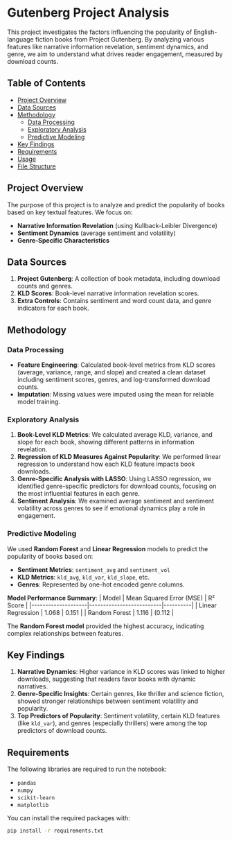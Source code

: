 # Gutenberg Project Analysis

This project investigates the factors influencing the popularity of English-language fiction books from Project Gutenberg. By analyzing various features like narrative information revelation, sentiment dynamics, and genre, we aim to understand what drives reader engagement, measured by download counts.

## Table of Contents
- [Project Overview](#project-overview)
- [Data Sources](#data-sources)
- [Methodology](#methodology)
  - [Data Processing](#data-processing)
  - [Exploratory Analysis](#exploratory-analysis)
  - [Predictive Modeling](#predictive-modeling)
- [Key Findings](#key-findings)
- [Requirements](#requirements)
- [Usage](#usage)
- [File Structure](#file-structure)

## Project Overview
The purpose of this project is to analyze and predict the popularity of books based on key textual features. We focus on:
- **Narrative Information Revelation** (using Kullback-Leibler Divergence)
- **Sentiment Dynamics** (average sentiment and volatility)
- **Genre-Specific Characteristics** 

## Data Sources
1. **Project Gutenberg**: A collection of book metadata, including download counts and genres.
2. **KLD Scores**: Book-level narrative information revelation scores.
3. **Extra Controls**: Contains sentiment and word count data, and genre indicators for each book.

## Methodology

### Data Processing
- **Feature Engineering**: Calculated book-level metrics from KLD scores (average, variance, range, and slope) and created a clean dataset including sentiment scores, genres, and log-transformed download counts.
- **Imputation**: Missing values were imputed using the mean for reliable model training.

### Exploratory Analysis
1. **Book-Level KLD Metrics**: We calculated average KLD, variance, and slope for each book, showing different patterns in information revelation.
2. **Regression of KLD Measures Against Popularity**: We performed linear regression to understand how each KLD feature impacts book downloads.
3. **Genre-Specific Analysis with LASSO**: Using LASSO regression, we identified genre-specific predictors for download counts, focusing on the most influential features in each genre.
4. **Sentiment Analysis**: We examined average sentiment and sentiment volatility across genres to see if emotional dynamics play a role in engagement.

### Predictive Modeling
We used **Random Forest** and **Linear Regression** models to predict the popularity of books based on:
- **Sentiment Metrics**: `sentiment_avg` and `sentiment_vol`
- **KLD Metrics**: `kld_avg`, `kld_var`, `kld_slope`, etc.
- **Genres**: Represented by one-hot encoded genre columns.

**Model Performance Summary**:
| Model              | Mean Squared Error (MSE) | R² Score |
|--------------------|--------------------------|----------|
| Linear Regression  | 1.068                    | 0.151          |
| Random Forest      | 1.116                    | (0.112         |

The **Random Forest model** provided the highest accuracy, indicating complex relationships between features.

## Key Findings
1. **Narrative Dynamics**: Higher variance in KLD scores was linked to higher downloads, suggesting that readers favor books with dynamic narratives.
2. **Genre-Specific Insights**: Certain genres, like thriller and science fiction, showed stronger relationships between sentiment volatility and popularity.
3. **Top Predictors of Popularity**: Sentiment volatility, certain KLD features (like `kld_var`), and genres (especially thrillers) were among the top predictors of download counts.

## Requirements
The following libraries are required to run the notebook:
- `pandas`
- `numpy`
- `scikit-learn`
- `matplotlib`

You can install the required packages with:
```bash
pip install -r requirements.txt
